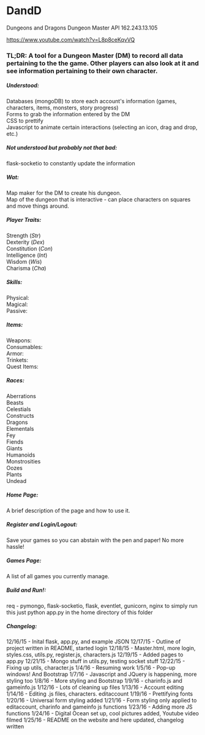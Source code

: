 # DandD
Dungeons and Dragons Dungeon Master API
162.243.13.105

https://www.youtube.com/watch?v=L8p8ceKqvVQ

### TL;DR: A tool for a Dungeon Master (DM) to record all data pertaining to the the game. Other players can also look at it and see information pertaining to their own character.

##### Understood:  
  Databases (mongoDB) to store each account's information (games, characters, items, monsters, story progress)  
  Forms to grab the information entered by the DM  
  CSS to prettify  
  Javascript to animate certain interactions (selecting an icon, drag and drop, etc.)  

##### Not understood but probably not that bad:  
  flask-socketio to constantly update the information  

##### Wat:  
  Map maker for the DM to create his dungeon.  
  Map of the dungeon that is interactive - can place characters on squares and move things around.  

##### Player Traits:  

  Strength (*Str*)  
  Dexterity (*Dex*)  
  Constitution (*Con*)  
  Intelligence (*Int*)  
  Wisdom (*Wis*)  
  Charisma (*Cha*)  

##### Skills:  
  Physical:  
  Magical:  
  Passive:  


##### Items:  
  Weapons:  
  Consumables:  
  Armor:  
  Trinkets:  
  Quest Items:  

##### Races:  
  Aberrations  
  Beasts  
  Celestials  
  Constructs  
  Dragons  
  Elementals  
  Fey  
  Fiends  
  Giants  
  Humanoids  
  Monstrosities  
  Oozes  
  Plants  
  Undead  

##### Home Page:  
  A brief description of the page and how to use it.

##### Register and Login/Logout:
  Save your games so you can abstain with the pen and paper! No more hassle!

##### Games Page:  
  A list of all games you currently manage.

##### Build and Run!:  
  req - pymongo, flask-socketio, flask, eventlet, gunicorn, nginx
  to simply run this just python app.py in the home directory of this folder
  
##### Changelog:
12/16/15 - Inital flask, app.py, and example JSON 
12/17/15 - Outline of project written in README, started login 
12/18/15 - Master.html, more login, styles.css, utils.py, register.js, characters.js
12/19/15 - Added pages to app.py
12/21/15 - Mongo stuff in utils.py, testing socket stuff
12/22/15 - Fixing up utils, character.js
1/4/16 - Resuming work 
1/5/16 - Pop-up windows! And Bootstrap
1/7/16 - Javascript and JQuery is happening, more styling too
1/8/16 - More styling and Bootstrap
1/9/16 - charinfo.js and gameinfo.js
1/12/16 - Lots of cleaning up files
1/13/16 - Account editing
1/14/16 - Editing .js files, characters. editaccount
1/19/16 - Prettifying fonts
1/20/16 - Universal form styling added
1/21/16 - Form styling only applied to editaccount, charinfo and gameinfo js functions
1/23/16 - Adding more JS functions
1/24/16 - Digital Ocean set up, cool pictures added, Youtube video filmed
1/25/16 - README on the website and here updated, changelog written





